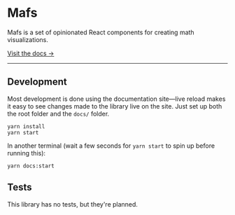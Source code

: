 # Mafs

Mafs is a set of opinionated React components for creating math visualizations.

[Visit the docs →](https://mafs.dev)

---

## Development

Most development is done using the documentation site—live reload makes it easy to see changes made to the library live on the site. Just set up both the root folder and the `docs/` folder.

```
yarn install
yarn start
```

In another terminal (wait a few seconds for `yarn start` to spin up before running this):

```
yarn docs:start
```

## Tests

This library has no tests, but they're planned.
